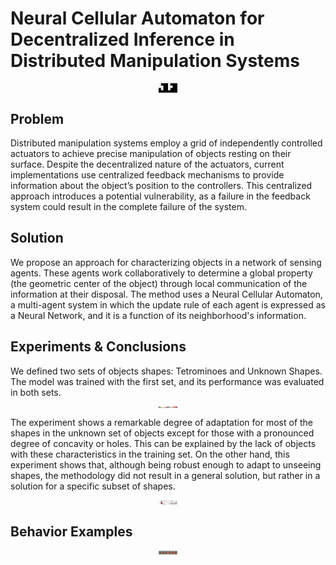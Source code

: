 # Neural Cellular Automaton for Decentralized Inference in Distributed Manipulation Systems

<div style="display: flex; justify-content: center;">
  <img src="Gif/S.gif" alt="Image 1" style="max-width: calc(5% - 10px);">
  <img src="Gif/T.gif" alt="Image 2" style="max-width: calc(5% - 10px);">
</div>

## Problem

Distributed manipulation systems employ a grid of independently controlled actuators to achieve precise manipulation of objects resting on their surface. Despite the decentralized nature of the actuators, current implementations use centralized feedback mechanisms to provide information about the object’s position to the controllers. This centralized approach introduces a potential vulnerability, as a failure in the feedback system could result in the complete failure of the system.

## Solution

We propose an approach for characterizing objects in a network of sensing agents. These agents work collaboratively to determine a global property (the geometric center of the object) through local communication of the information at their disposal. The method uses a Neural Cellular Automaton, a multi-agent system in which the update rule of each agent is expressed as a Neural Network, and it is a function of its neighborhood's information.

## Experiments & Conclusions

We defined two sets of objects shapes: Tetrominoes and Unknown Shapes. The model was trained with the first set, and its performance was evaluated in both sets.

<div style="display: flex; justify-content: center;">
  <img src="__Images\shapes_group_0.png" alt="Image 1" style="max-width: calc(5% - 10px);">
  <img src="__Images\shapes_group_1.png" alt="Image 2" style="max-width: calc(5% - 10px);">
</div>

The experiment shows a remarkable degree of adaptation for most of the shapes in the unknown set of objects except for those with a pronounced degree of concavity or holes. This can be explained by the lack of objects with these characteristics in the training set. On the other hand, this experiment shows that, although being robust enough to adapt to unseeing shapes, the methodology did not result in a general solution, but rather in a solution for a specific subset of shapes.

<div style="display: flex; justify-content: center;">
  <img src="Performance\__Visualizations\resultant_error.png" alt="Image 1" style="max-width: calc(5% - 10px);">
  <img src="Performance\__Visualizations\tetrominoes_violin.png" alt="Image 2" style="max-width: calc(5% - 10px);">
</div>

## Behavior Examples

<div style="display: flex; justify-content: center;">
  <img src="Performance\__Visualizations\convergence_T.png" alt="Image 2" style="max-width: calc(5% - 10px);">
  <img src="Performance\__Visualizations\convergence_U.png" alt="Image 2" style="max-width: calc(5% - 10px);">
</div>